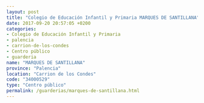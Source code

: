 ```yaml
---
layout: post
title: "Colegio de Educación Infantil y Primaria MARQUES DE SANTILLANA"
date: 2017-09-20 20:57:05 +0200
categories:
- Colegio de Educación Infantil y Primaria
- palencia
- carrion-de-los-condes
- Centro público
- guarderia
name: "MARQUES DE SANTILLANA"
province: "Palencia"
location: "Carrion de los Condes"
code: "34000529"
type: "Centro público"
permalink: /guarderias/marques-de-santillana.html
---
```

